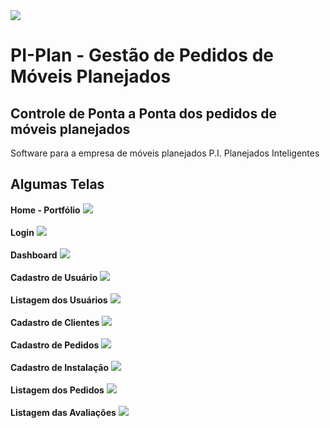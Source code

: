 <img src="./screenshots/banner.png" />

# PI-Plan - Gestão de Pedidos de Móveis Planejados
## Controle de Ponta a Ponta dos pedidos de móveis planejados

Software para a empresa de móveis planejados P.I. Planejados Inteligentes

## Algumas Telas

**Home - Portfólio**
<img src="./screenshots/portfolio.png" />
<br />
<br />
**Login**
<img src="./screenshots/login.png" />
<br />
<br />
**Dashboard**
<img src="./screenshots/dashboard.png" />
<br />
<br />
**Cadastro de Usuário**
<img src="./screenshots/assembler_data.png" />
<br />
<br />
**Listagem dos Usuários**
<img src="./screenshots/users_list.png" />
<br />
<br />
**Cadastro de Clientes**
<img src="./screenshots/customer_data.png" />
<br />
<br />
**Cadastro de Pedidos**
<img src="./screenshots/order_data.png" />
<br />
<br />
**Cadastro de Instalação**
<img src="./screenshots/installation_data.png" />
<br />
<br />
**Listagem dos Pedidos**
<img src="./screenshots/orders_list.png" />
<br />
<br />
**Listagem das Avaliações**
<img src="./screenshots/assessments_list.png" />

